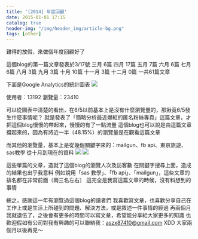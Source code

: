 ```yaml
---
title: '[2014] 年度回顧'
date: 2015-01-01 17:15
catalog: true
header-img: "/img/header_img/article-bg.png"
tags: [other]
---
```

難得的放假，來做個年度回顧好了

這個blog的第一篇文章發表於3/17號
三月   6篇
四月  17篇
五月   7篇
六月   6篇
七月   6篇
八月   3篇
九月   3篇
十月  10篇
十一月 3篇
十二月 0篇
一共61篇文章

下面是Google Analytics的統計圖表
![](https://www.dropbox.com/s/s5ntt3i6838o4xy/%E8%9E%A2%E5%B9%95%E5%BF%AB%E7%85%A7%202015-01-01%20%E4%B8%8B%E5%8D%885.21.51.jpg?dl=1)

使用者：13192
瀏覽量：23410

可以從圖表中清楚的看出，在6/5以前基本上是沒有什麼瀏覽量的，那揪竟6/5發生什麼事情呢？
就是發表了「簡略分析最近爆紅的匿名粉絲專頁」這篇文章，才把這個blog慢慢的帶起來，慢慢的有了一點流量
這個blog也可以說是由這篇文章撐起來的，因為有將近一半（48.15%）的瀏覽量是在觀看這篇文章

而其他的瀏覽量，基本上是從幾個關鍵字來的：mailgun、fb api、東京旅遊、sas教學
從十月到現在的資料
![](https://www.dropbox.com/s/9kpdvm6y0eypbel/%E8%9E%A2%E5%B9%95%E5%BF%AB%E7%85%A7%202015-01-01%20%E4%B8%8B%E5%8D%885.34.33.jpg?dl=1)
![](https://www.dropbox.com/s/rijnweqrkvyfqfm/%E8%9E%A2%E5%B9%95%E5%BF%AB%E7%85%A7%202015-01-01%20%E4%B8%8B%E5%8D%885.34.51.jpg?dl=1)

這些單篇的文章，造就了這個blog的瀏覽人次及訪客數
在關鍵字搜尋上面，造成的結果也出乎我意料
例如說用「sas 教學」、「fb api」、「mailgun」，這些文章的排名都在非常前面（兩三名左右）
這完全是我寫這篇文章的時候，沒有料想到的事情

總之，感謝這一年有瀏覽過這個blog的讀者們
我喜歡寫文章，也喜歡分享自己在工作上或是生活上所碰到的問題、解決方法，或是敘述一件事情的經過
再兩個月我就退伍了，之後會有更多的時間可以寫文章，希望能分享給大家更多的知識
也歡迎假如有公司對我有興趣的可以聯絡我：aszx87410@gmail.com XDD
大家兩個月以後再見～
